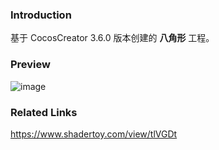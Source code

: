 ### Introduction
基于 CocosCreator 3.6.0 版本创建的 **八角形** 工程。

### Preview
![image](../../../gif/202208/2022080801.gif)

### Related Links
https://www.shadertoy.com/view/tlVGDt